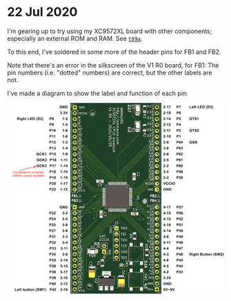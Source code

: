 # 22 Jul 2020

I'm gearing up to try using my XC9572XL board with other components; especially an external ROM and RAM. See [`t09a`](https://github.com/algofoogle/sandpit/blob/6a654648bef9ded7e5a8ed575240eef6dd2941a2/fpga/XC9572XL/test09/t09a/test09a.v).

To this end, I've soldered in some more of the header pins for FB1 and FB2.

Note that there's an error in the silkscreen of the V1 R0 board, for FB1: The pin numbers (i.e. "dotted" numbers) are correct, but the other labels are not.

I've made a diagram to show the label and function of each pin:

![XC9572XL CPLD breakout V1 R0 pinout](i/0046-pinout.png)
